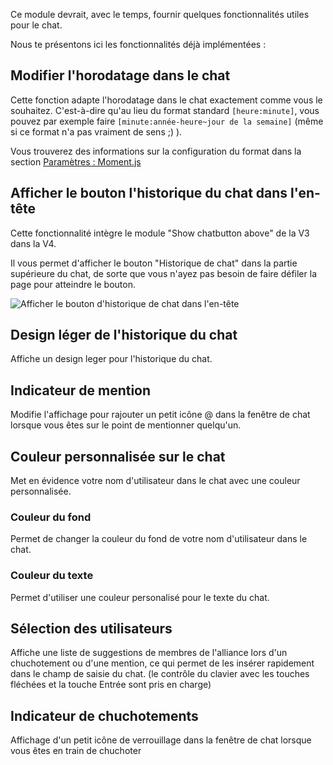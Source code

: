 Ce module devrait, avec le temps, fournir quelques fonctionnalités utiles pour le chat.

Nous te présentons ici les fonctionnalités déjà implémentées :

## Modifier l'horodatage dans le chat

Cette fonction adapte l'horodatage dans le chat exactement comme vous le souhaitez.
C'est-à-dire qu'au lieu du format standard `[heure:minute]`, vous pouvez par exemple faire `[minute:année-heure~jour de la semaine]` (même si ce format n'a pas vraiment de sens ;) ).

Vous trouverez des informations sur la configuration du format dans la section [Paramètres : Moment.js](../../settings.md#moment-js)

## Afficher le bouton l'historique du chat dans l'en-tête

Cette fonctionnalité intègre le module "Show chatbutton above" de la V3 dans la V4.

Il vous permet d'afficher le bouton "Historique de chat" dans la partie supérieure du chat, de sorte que vous n'ayez pas besoin de faire défiler la page pour atteindre le bouton.

![Afficher le bouton d'historique de chat dans l'en-tête](./cloneHistoryBtnToHeader.png)

## Design léger de l'historique du chat

Affiche un design leger pour l'historique du chat.

## Indicateur de mention

Modifie l'affichage pour rajouter un petit icône @ dans la fenêtre de chat lorsque vous êtes sur le point de mentionner quelqu'un.

## Couleur personnalisée sur le chat

Met en évidence votre nom d'utilisateur dans le chat avec une couleur personnalisée.

### Couleur du fond

Permet de changer la couleur du fond de votre nom d'utilisateur dans le chat.

### Couleur du texte

Permet d'utiliser une couleur personalisé pour le texte du chat.

## Sélection des utilisateurs

Affiche une liste de suggestions de membres de l'alliance lors d'un chuchotement ou d'une mention,
ce qui permet de les insérer rapidement dans le champ de saisie du chat.
(le contrôle du clavier avec les touches fléchées et la touche Entrée sont pris en charge)

## Indicateur de chuchotements

Affichage d'un petit icône de verrouillage dans la fenêtre de chat lorsque vous êtes en train de chuchoter 
